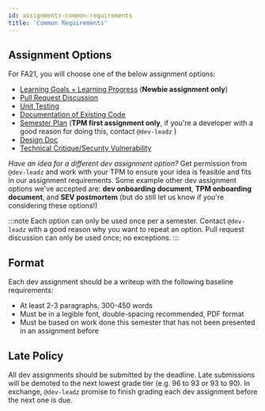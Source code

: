 ```yaml
---
id: assignments-common-requirements
title: 'Common Requirements'
---
```


## Assignment Options

For FA21, you will choose one of the below assignment options:

- [Learning Goals + Learning Progress](./assignments-learning-doc) (**Newbie assignment only**)
- [Pull Request Discussion](./assignments-pull-request-discussion)
- [Unit Testing](./assignments-unit-testing)
- [Documentation of Existing Code](./assignments-documentation)
- [Semester Plan](./assignments-semester-plan) (**TPM first assignment only**, if you're a developer with a good reason for doing this, contact `@dev-leadz` )
- [Design Doc](./assignments-design-doc)
- [Technical Critique/Security Vulnerability](./assignments-tech-critique-security-doc)

_Have an idea for a different dev assignment option?_ Get permission from `@dev-leadz` and work with your TPM to ensure your idea is feasible and fits in our assignment requirements. Some example other dev assignment options we've accepted are: **dev onboarding document**, **TPM onboarding document**, and **SEV postmortem** (but do still let us know if you're considering these options!)

:::note
Each option can only be used once per a semester. Contact `@dev-leadz` with a good reason why you want to repeat an option. Pull request discussion can only be used once; no exceptions.
:::

## Format

Each dev assignment should be a writeup with the following baseline requirements:

- At least 2-3 paragraphs, 300-450 words
- Must be in a legible font, double-spacing recommended, PDF format
- Must be based on work done this semester that has not been presented in an assignment before

## Late Policy

All dev assignments should be submitted by the deadline. Late submissions will be demoted to the next lowest grade tier (e.g. 96 to 93 or 93 to 90). In exchange, `@dev-leadz` promise to finish grading each dev assignment before the next one is due.
